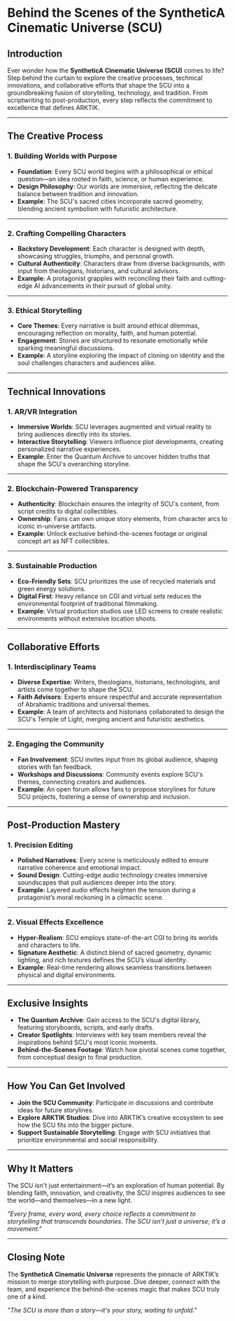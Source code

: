 # Behind the Scenes of the SyntheticA Cinematic Universe (SCU)

## Introduction

Ever wonder how the **SyntheticA Cinematic Universe (SCU)** comes to life? Step behind the curtain to explore the creative processes, technical innovations, and collaborative efforts that shape the SCU into a groundbreaking fusion of storytelling, technology, and tradition. From scriptwriting to post-production, every step reflects the commitment to excellence that defines ARKTIK.

---

## The Creative Process

### **1. Building Worlds with Purpose**
- **Foundation**: Every SCU world begins with a philosophical or ethical question—an idea rooted in faith, science, or human experience.
- **Design Philosophy**: Our worlds are immersive, reflecting the delicate balance between tradition and innovation.
- **Example**: The SCU's sacred cities incorporate sacred geometry, blending ancient symbolism with futuristic architecture.

---

### **2. Crafting Compelling Characters**
- **Backstory Development**: Each character is designed with depth, showcasing struggles, triumphs, and personal growth.
- **Cultural Authenticity**: Characters draw from diverse backgrounds, with input from theologians, historians, and cultural advisors.
- **Example**: A protagonist grapples with reconciling their faith and cutting-edge AI advancements in their pursuit of global unity.

---

### **3. Ethical Storytelling**
- **Core Themes**: Every narrative is built around ethical dilemmas, encouraging reflection on morality, faith, and human potential.
- **Engagement**: Stories are structured to resonate emotionally while sparking meaningful discussions.
- **Example**: A storyline exploring the impact of cloning on identity and the soul challenges characters and audiences alike.

---

## Technical Innovations

### **1. AR/VR Integration**
- **Immersive Worlds**: SCU leverages augmented and virtual reality to bring audiences directly into its stories.
- **Interactive Storytelling**: Viewers influence plot developments, creating personalized narrative experiences.
- **Example**: Enter the Quantum Archive to uncover hidden truths that shape the SCU's overarching storyline.

---

### **2. Blockchain-Powered Transparency**
- **Authenticity**: Blockchain ensures the integrity of SCU's content, from script credits to digital collectibles.
- **Ownership**: Fans can own unique story elements, from character arcs to iconic in-universe artifacts.
- **Example**: Unlock exclusive behind-the-scenes footage or original concept art as NFT collectibles.

---

### **3. Sustainable Production**
- **Eco-Friendly Sets**: SCU prioritizes the use of recycled materials and green energy solutions.
- **Digital First**: Heavy reliance on CGI and virtual sets reduces the environmental footprint of traditional filmmaking.
- **Example**: Virtual production studios use LED screens to create realistic environments without extensive location shoots.

---

## Collaborative Efforts

### **1. Interdisciplinary Teams**
- **Diverse Expertise**: Writers, theologians, historians, technologists, and artists come together to shape the SCU.
- **Faith Advisors**: Experts ensure respectful and accurate representation of Abrahamic traditions and universal themes.
- **Example**: A team of architects and historians collaborated to design the SCU's Temple of Light, merging ancient and futuristic aesthetics.

---

### **2. Engaging the Community**
- **Fan Involvement**: SCU invites input from its global audience, shaping stories with fan feedback.
- **Workshops and Discussions**: Community events explore SCU's themes, connecting creators and audiences.
- **Example**: An open forum allows fans to propose storylines for future SCU projects, fostering a sense of ownership and inclusion.

---

## Post-Production Mastery

### **1. Precision Editing**
- **Polished Narratives**: Every scene is meticulously edited to ensure narrative coherence and emotional impact.
- **Sound Design**: Cutting-edge audio technology creates immersive soundscapes that pull audiences deeper into the story.
- **Example**: Layered audio effects heighten the tension during a protagonist’s moral reckoning in a climactic scene.

---

### **2. Visual Effects Excellence**
- **Hyper-Realism**: SCU employs state-of-the-art CGI to bring its worlds and characters to life.
- **Signature Aesthetic**: A distinct blend of sacred geometry, dynamic lighting, and rich textures defines the SCU’s visual identity.
- **Example**: Real-time rendering allows seamless transitions between physical and digital environments.

---

## Exclusive Insights

- **The Quantum Archive**: Gain access to the SCU's digital library, featuring storyboards, scripts, and early drafts.
- **Creator Spotlights**: Interviews with key team members reveal the inspirations behind SCU's most iconic moments.
- **Behind-the-Scenes Footage**: Watch how pivotal scenes come together, from conceptual design to final production.

---

## How You Can Get Involved

- **Join the SCU Community**: Participate in discussions and contribute ideas for future storylines.
- **Explore ARKTIK Studios**: Dive into ARKTIK’s creative ecosystem to see how the SCU fits into the bigger picture.
- **Support Sustainable Storytelling**: Engage with SCU initiatives that prioritize environmental and social responsibility.

---

## Why It Matters

The SCU isn't just entertainment—it’s an exploration of human potential. By blending faith, innovation, and creativity, the SCU inspires audiences to see the world—and themselves—in a new light.

*"Every frame, every word, every choice reflects a commitment to storytelling that transcends boundaries. The SCU isn’t just a universe; it’s a movement."*

---

## Closing Note

The **SyntheticA Cinematic Universe** represents the pinnacle of ARKTIK’s mission to merge storytelling with purpose. Dive deeper, connect with the team, and experience the behind-the-scenes magic that makes SCU truly one of a kind.

*"The SCU is more than a story—it's your story, waiting to unfold."*
